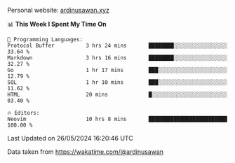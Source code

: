Personal website: [ardinusawan.xyz](https://ardinusawan.xyz)

<!--START_SECTION:waka-->
📊 **This Week I Spent My Time On** 

```text
💬 Programming Languages: 
Protocol Buffer          3 hrs 24 mins       ████████░░░░░░░░░░░░░░░░░   33.64 % 
Markdown                 3 hrs 16 mins       ████████░░░░░░░░░░░░░░░░░   32.27 % 
Go                       1 hr 17 mins        ███░░░░░░░░░░░░░░░░░░░░░░   12.79 % 
SQL                      1 hr 10 mins        ███░░░░░░░░░░░░░░░░░░░░░░   11.62 % 
HTML                     20 mins             █░░░░░░░░░░░░░░░░░░░░░░░░   03.40 % 

🔥 Editors: 
Neovim                   10 hrs 8 mins       █████████████████████████   100.00 % 
```


 Last Updated on 26/05/2024 16:20:46 UTC
<!--END_SECTION:waka-->
Data taken from https://wakatime.com/@ardinusawan
